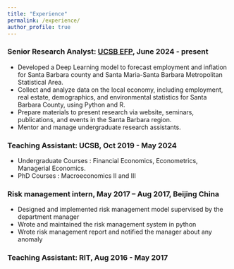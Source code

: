 ```yaml
---
title: "Experience"
permalink: /experience/
author_profile: true
---
```

### Senior Research Analyst: [UCSB EFP](https://efp.ucsb.edu/),      June 2024 - present

* Developed a Deep Learning model to forecast employment and inflation for Santa Barbara county
and Santa Maria-Santa Barbara Metropolitan Statistical Area.
* Collect and analyze data on the local economy, including employment, real estate, demographics, and
environmental statistics for Santa Barbara County, using Python and R.
* Prepare materials to present research via website, seminars, publications, and events in the Santa
Barbara region.
* Mentor and manage undergraduate research assistants.

### Teaching Assistant: UCSB,      Oct 2019 - May 2024

* Undergraduate Courses : Financial Economics, Econometrics, Managerial Economics.
* PhD Courses : Macroeconomics II and III

### Risk management intern, May 2017 – Aug 2017, Beijing China

* Designed and implemented risk management model supervised by the department manager
* Wrote and maintained the risk management system in python
* Wrote risk management report and notified the manager about any anomaly

   
### Teaching Assistant: RIT,      Aug 2016 - May 2017

